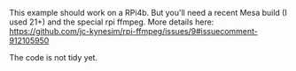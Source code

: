 
This example should work on a RPi4b.
But you'll need a recent Mesa build (I used 21+) and the special rpi ffmpeg.
More details here:  https://github.com/jc-kynesim/rpi-ffmpeg/issues/9#issuecomment-912105950


The code is not tidy yet.
